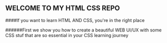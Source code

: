 ## WELCOME TO MY HTML CSS REPO
####If you want to learn HTML AND CSS, you're in the right place

######First we show you how to create a beautiful WEB UI/UX with some CSS stuf that are so essential in your CSS learning journey
